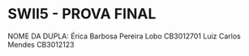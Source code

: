 # SWII5 - PROVA FINAL 
NOME DA DUPLA: Érica Barbosa Pereira Lobo CB3012701
Luiz Carlos Mendes CB3012123
